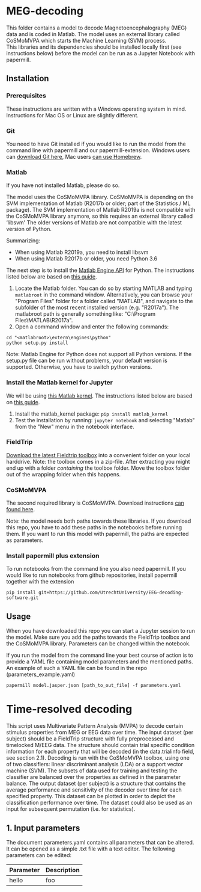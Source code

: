# MEG-decoding
This folder contains a model to decode Magnetoencephalography (MEG) data and is coded in Matlab.
The model uses an external library called CoSMoMVPA which starts the Machine Learning (SVM) process.  
This libraries and its dependencies should be installed locally first (see instructions below) before the model can be run as a Jupyter Notebook with papermill.


## Installation

### Prerequisites
These instructions are written with a Windows operating system in mind. Instructions for Mac OS or Linux are slightly different.

### Git
You need to have Git installed if you would like to run the model from the
command line with papermill and our papermill-extension. Windows users can
[download Git here](https://git-scm.com/download/win), Mac users
[can use Homebrew](https://git-scm.com/book/en/v1/Getting-Started-Installing-Git#Installing-on-Mac).

### Matlab
If you have not installed Matlab, please do so.

The model uses the CoSMoMVPA library. CoSMoMVPA is depending on the SVM
implementation of Matlab (R2017b or older; part of the Statistics / ML package).
The SVM implementation of Matlab R2019a is not compatible with the CoSMoMVPA
library anymore, so this requires an external library called ‘libsvm'
The older versions of Matlab are not compatible with the latest version of Python.

Summarizing:
* When using Matlab R2019a, you need to install libsvm
* When using Matlab R2017b or older, you need Python 3.6

The next step is to install the [Matlab Engine API](https://nl.mathworks.com/help/matlab/matlab-engine-for-python.html) for Python.
The instructions listed below are based on [this guide](https://nl.mathworks.com/help/matlab/matlab_external/install-the-matlab-engine-for-python.html).

1. Locate the Matlab folder. You can do so by starting MATLAB and typing ```matlabroot``` in the command window. Alternatively, you can browse your "Program Files" folder for a folder called "MATLAB", and navigate to the subfolder of the most recent installed version (e.g. "R2017a"). The matlabroot path is generally something like: "C:\Program Files\MATLAB\R2017a".
2. Open a command window and enter the following commands:
```
cd "<matlabroot>\extern\engines\python"
python setup.py install
```

Note: Matlab Engine for Python does not support all Python versions. If the setup.py file can be run without problems, your default version is supported. Otherwise, you have to switch python versions.

### Install the Matlab kernel for Jupyter
We will be using [this Matlab kernel](https://github.com/Calysto/matlab_kernel). The instructions listed below are based on [this guide](https://github.com/Calysto/matlab_kernel/blob/master/README.rst).

1. Install the matlab_kernel package: ```pip install matlab_kernel```
2. Test the installation by running: ```jupyter notebook``` and selecting "Matlab" from the "New" menu in the notebook interface.

### FieldTrip
[Download the latest Fieldtrip toolbox](http://www.fieldtriptoolbox.org/download.php) into
a convenient folder on your local harddrive. Note: the toolbox comes in a zip-file.
After extracting you might end up with a folder _containing_ the toolbox folder.
Move the toolbox folder out of the wrapping folder when this happens.

### CoSMoMVPA
The second required library is CoSMoMVPA. Download instructions
[can found here](http://www.cosmomvpa.org/download.html).

Note: the model needs both paths towards these libraries. If you download
this repo, you have to add these paths in the notebooks before running them.
If you want to run this model with papermill, the paths are expected as
parameters.

### Install papermill plus extension
To run notebooks from the command line you also need papermill.
If you would like to run notebooks from github repositories, install papermill together with the extension
```
pip install git+https://github.com/UtrechtUniversity/EEG-decoding-software.git
```

## Usage
When you have downloaded this repo you can start a Jupyter session to
run the model. Make sure you add the paths towards the FieldTrip toolbox and
the CoSMoMVPA library. Parameters can be changed within the notebook.

If you run the model from the command line your best course of action is to
provide a YAML file containing model parameters and the mentioned paths. An
example of such a YAML file can be found in the repo (parameters_example.yaml)

```
papermill model.jasper.json [path_to_out_file] -f parameters.yaml
```

# Time-resolved decoding

This script uses Multivariate Pattern Analysis (MVPA) to decode certain stimulus properties from MEG or EEG data over time. The input dataset (per subject) should be a FieldTrip structure with fully preprocessed and timelocked M/EEG data. The structure should contain trial specific condition information for each property that will be decoded (in the data.trialinfo field, see section 2.1). Decoding is run with the CoSMoMVPA toolbox, using one of two classifiers: linear discriminant analysis (LDA) or a support vector machine (SVM). The subsets of data used for training and testing the classifier are balanced over the properties as defined in the parameter balance. The output dataset (per subject) is a structure that contains the average performance and sensitivity of the decoder over time for each specified property. This dataset can be plotted in order to depict the classification performance over time. The dataset could also be used as an input for subsequent permutation (i.e. for statistics).

## 1. Input parameters
The document parameters.yaml contains all parameters that can be altered. It can be opened as a simple .txt file with a text editor. The following parameters can be edited:

| Parameter | Description |
| --- | --- |
| hello | foo |